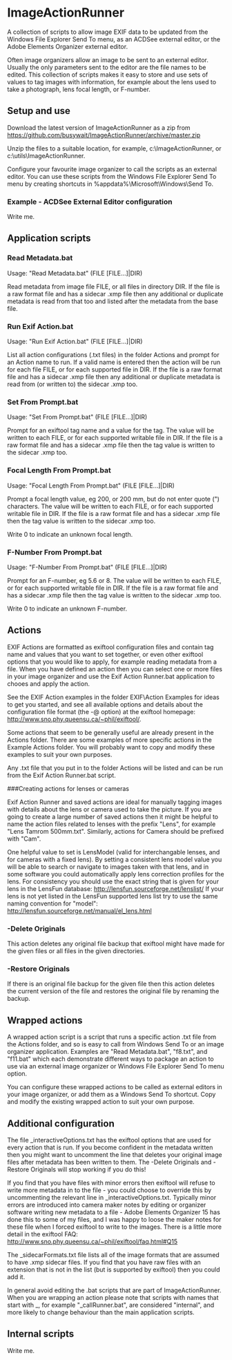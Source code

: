 # ImageActionRunner

A collection of scripts to allow image EXIF data to be updated from the Windows File Explorer Send To menu, as an ACDSee external editor, or the Adobe Elements Organizer external editor.

Often image organizers allow an image to be sent to an external editor. Usually the only parameters sent to the editor are the file names to be edited. This collection of scripts makes it easy to store and use sets of values to tag images with information, for example about the lens used to take a photograph, lens focal length, or F-number.

## Setup and use

Download the latest version of ImageActionRunner as a zip from https://github.com/busywait/ImageActionRunner/archive/master.zip

Unzip the files to a suitable location, for example, c:\ImageActionRunner, or c:\utils\ImageActionRunner.

Configure your favourite image organizer to call the scripts as an external editor. You can use these scripts from the Windows File Explorer Send To menu by creating shortcuts in %appdata%\Microsoft\Windows\Send To. 

### Example - ACDSee External Editor configuration
Write me.

## Application scripts

### Read Metadata.bat

Usage: "Read Metadata.bat" (FILE [FILE...]|DIR)

Read metadata from image file FILE, or all files in directory DIR. If the file is a raw format file and has a sidecar .xmp file then any additional or duplicate metadata is read from that too and listed after the metadata from the base file.

### Run Exif Action.bat

Usage: "Run Exif Action.bat" (FILE [FILE...]|DIR)

List all action configurations (.txt files) in the folder Actions and prompt for an Action name to run. If a valid name is entered then the action will be run for each file FILE, or for each supported file in DIR. If the file is a raw format file and has a sidecar .xmp file then any additional or duplicate metadata is read from (or written to) the sidecar .xmp too.

### Set From Prompt.bat

Usage: "Set From Prompt.bat" (FILE [FILE...]|DIR)

Prompt for an exiftool tag name and a value for the tag. The value will be written to each FILE, or for each supported writable file in DIR. If the file is a raw format file and has a sidecar .xmp file then the tag value is written to the sidecar .xmp too. 

### Focal Length From Prompt.bat

Usage: "Focal Length From Prompt.bat" (FILE [FILE...]|DIR)

Prompt a focal length value, eg 200, or 200 mm, but do not enter quote (") characters. The value will be written to each FILE, or for each supported writable file in DIR. If the file is a raw format file and has a sidecar .xmp file then the tag value is written to the sidecar .xmp too. 

Write 0 to indicate an unknown focal length.

### F-Number From Prompt.bat

Usage: "F-Number From Prompt.bat" (FILE [FILE...]|DIR)

Prompt for an F-number, eg 5.6 or 8. The value will be written to each FILE, or for each supported writable file in DIR. If the file is a raw format file and has a sidecar .xmp file then the tag value is written to the sidecar .xmp too. 

Write 0 to indicate an unknown F-number.

## Actions

EXIF Actions are formatted as exiftool configuration files and contain tag name and values that you want to set together, or even other exiftool options that you would like to apply, for example reading metadata from a file. When you have defined an action then you can select one or more files in your image organizer and use the Exif Action Runner.bat application to chooes and apply the action.

See the EXIF Action examples in the folder EXIF\Action Examples for ideas to get you started, and see all available options and details about the configuration file format (the -@ option) at the exiftool homepage:
http://www.sno.phy.queensu.ca/~phil/exiftool/.

Some actions that seem to be generally useful are already present in the Actions folder. There are some examples of more specific actions in the Example Actions folder. You will probably want to copy and modify these examples to suit your own purposes.  

Any .txt file that you put in to the folder Actions will be listed and can be run from the Exif Action Runner.bat script.

###Creating actions for lenses or cameras

Exif Action Runner and saved actions are ideal for manually tagging images with details about the lens or camera used to take the picture. If you are going to create a large number of saved actions then it might be helpful to name the action files related to lenses with the prefix "Lens", for example "Lens Tamrom 500mm.txt". Similarly, actions for Camera should be prefixed with "Cam".

One helpful value to set is LensModel (valid for interchangable lenses, and for cameras with a fixed lens). By setting a consistent lens model value you will be able to search or navigate to images taken with that lens, and in some software you could automatically apply lens correction profiles for the lens. For consistency you should use the exact string that is given for your lens in the LensFun database:
http://lensfun.sourceforge.net/lenslist/
If your lens is not yet listed in the LensFun supported lens list try to use the same naming convention for "model":
http://lensfun.sourceforge.net/manual/el_lens.html

### -Delete Originals

This action deletes any original file backup that exiftool might have made for the given files or all files in the given directories.

### -Restore Originals

If there is an original file backup for the given file then this action deletes the current version of the file and restores the original file by renaming the backup.

## Wrapped actions

A wrapped action script is a script that runs a specific action .txt file from the Actions folder, and so is easy to call from Windows Send To or an image organizer application. Examples are "Read Metadata.bat", "f8.txt", and "f11.bat" which each demonstrate different ways to package an action to use via an external image organizer or Windows File Explorer Send To menu option.
	
You can configure these wrapped actions to be called as external editors in your image organizer, or add them as a Windows Send To shortcut. Copy and modify the existing wrapped action to suit your own purpose.
	
## Additional configuration

The file _interactiveOptions.txt has the exiftool options that are used for every action that is run. If you become confident in the metadata written then you might want to uncomment the line that deletes your original image files after metadata has been written to them. The -Delete Originals and -Restore Originals will stop working if you do this!

If you find that you have files with minor errors then exiftool will refuse to write more metadata in to the file - you could choose to override this by uncommenting the relevant line in _interactiveOptions.txt. Typically minor errors are introduced into camera maker notes by editing or organizer software writing new metadata to a file - Adobe Elements Organizer 15 has done this to some of my files, and I was happy to loose the maker notes for these file when I forced exiftool to write to the images. There is a little more detail in the exiftool FAQ: 
http://www.sno.phy.queensu.ca/~phil/exiftool/faq.html#Q15

The _sidecarFormats.txt file lists all of the image formats that are assumed to have .xmp sidecar files. If you find that you have raw files with an extension that is not in the list (but is supported by exiftool) then you could add it.

In general avoid editing the .bat scripts that are part of ImageActionRunner. When you are wrapping an action please note that scripts with names that start with _, for example "_callRunner.bat", are considered "internal", and more likely to change behaviour than the main application scripts. 

## Internal scripts

Write me.
